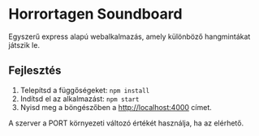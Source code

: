 # Horrortagen Soundboard

Egyszerű express alapú webalkalmazás, amely különböző hangmintákat játszik le.

## Fejlesztés

1. Telepítsd a függőségeket: `npm install`
2. Indítsd el az alkalmazást: `npm start`
3. Nyisd meg a böngészőben a [http://localhost:4000](http://localhost:4000) címet.

A szerver a PORT környezeti változó értékét használja, ha az elérhető.
